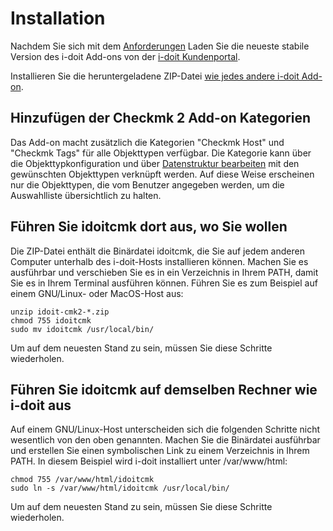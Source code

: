 # Installation

Nachdem Sie sich mit dem [Anforderungen](./anforderungen.md) Laden Sie die neueste stabile Version des i-doit Add-ons von der [i-doit Kundenportal](../../administration/kundenportal.md).

Installieren Sie die heruntergeladene ZIP-Datei [wie jedes andere i-doit Add-on](../index.md).

## Hinzufügen der Checkmk 2 Add-on Kategorien

Das Add-on macht zusätzlich die Kategorien "Checkmk Host" und "Checkmk Tags" für alle Objekttypen verfügbar. Die Kategorie kann über die Objekttypkonfiguration und über [Datenstruktur bearbeiten](../../administration/verwaltung/datenstruktur/datenstruktur-bearbeiten.md) mit den gewünschten Objekttypen verknüpft werden. Auf diese Weise erscheinen nur die Objekttypen, die vom Benutzer angegeben werden, um die Auswahlliste übersichtlich zu halten.

## Führen Sie idoitcmk dort aus, wo Sie wollen

Die ZIP-Datei enthält die Binärdatei idoitcmk, die Sie auf jedem anderen Computer unterhalb des i-doit-Hosts installieren können. Machen Sie es ausführbar und verschieben Sie es in ein Verzeichnis in Ihrem PATH, damit Sie es in Ihrem Terminal ausführen können. Führen Sie es zum Beispiel auf einem GNU/Linux- oder MacOS-Host aus:

```shell
unzip idoit-cmk2-*.zip
chmod 755 idoitcmk
sudo mv idoitcmk /usr/local/bin/
```

Um auf dem neuesten Stand zu sein, müssen Sie diese Schritte wiederholen.

## Führen Sie idoitcmk auf demselben Rechner wie i-doit aus

Auf einem GNU/Linux-Host unterscheiden sich die folgenden Schritte nicht wesentlich von den oben genannten. Machen Sie die Binärdatei ausführbar und erstellen Sie einen symbolischen Link zu einem Verzeichnis in Ihrem PATH. In diesem Beispiel wird i-doit installiert unter /var/www/html:

```shell
chmod 755 /var/www/html/idoitcmk
sudo ln -s /var/www/html/idoitcmk /usr/local/bin/
```

Um auf dem neuesten Stand zu sein, müssen Sie diese Schritte wiederholen.
